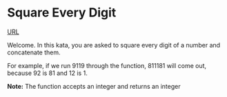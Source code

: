 # Square Every Digit

[URL](https://www.codewars.com/kata/546e2562b03326a88e000020)

Welcome. In this kata, you are asked to square every digit of a number and concatenate them.

For example, if we run 9119 through the function, 811181 will come out, because 92 is 81 and 12 is 1.

__Note:__ The function accepts an integer and returns an integer